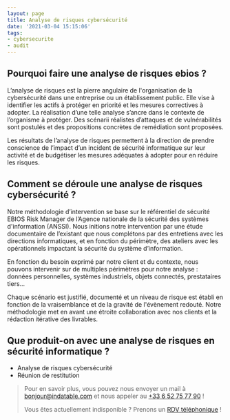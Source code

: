 ```yaml
---
layout: page
title: Analyse de risques cybersécurité
date: '2021-03-04 15:15:06'
tags:
- cybersecurite
- audit
---
```


## Pourquoi faire une analyse de risques ebios ?

L’analyse de risques est la pierre angulaire de l'organisation de la cybersécurité dans une entreprise ou un établissement public. Elle vise à identifier les actifs à protéger en priorité et les mesures correctives à adopter. La réalisation d’une telle analyse s’ancre dans le contexte de l’organisme à protéger. Des scénarii réalistes d’attaques et de vulnérabilités sont postulés et des propositions concrètes de remédiation sont proposées.

Les résultats de l’analyse de risques permettent à la direction de prendre conscience de l’impact d’un incident de sécurité informatique sur leur activité et de budgétiser les mesures adéquates à adopter pour en réduire les risques.

## Comment se déroule une analyse de risques cybersécurité ?

Notre méthodologie d’intervention se base sur le référentiel de sécurité EBIOS Risk Manager de l’Agence nationale de la sécurité des systèmes d'information (ANSSI). Nous initions notre intervention par une étude documentaire de l’existant que nous complétons par des entretiens avec les directions informatiques, et en fonction du périmètre, des ateliers avec les opérationnels impactant la sécurité du système d’information.

En fonction du besoin exprimé par notre client et du contexte, nous pouvons intervenir sur de multiples périmètres pour notre analyse : données personnelles, systèmes industriels, objets connectés, prestataires tiers...

Chaque scénario est justifié, documenté et un niveau de risque est établi en fonction de la vraisemblance et de la gravité de l'évènement redouté. Notre méthodologie met en avant une étroite collaboration avec nos clients et la rédaction itérative des livrables.

## Que produit-on avec une analyse de risques en sécurité informatique ?

- Analyse de risques cybersécurité
- Réunion de restitution

> Pour en savoir plus, vous pouvez nous envoyer un mail à [bonjour@indatable.com](mailto:bonjour@indatable.com) et nous appeler au [+33 6 52 75 77 90](tel:0033652757790) !  
>   
> Vous êtes actuellement indisponible ? Prenons un [RDV téléphonique](https://calendly.com/indatable/rdv) !

